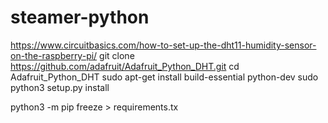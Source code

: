 # steamer-python

https://www.circuitbasics.com/how-to-set-up-the-dht11-humidity-sensor-on-the-raspberry-pi/
git clone https://github.com/adafruit/Adafruit_Python_DHT.git
cd Adafruit_Python_DHT
sudo apt-get install build-essential python-dev
sudo python3 setup.py install






python3 -m pip freeze > requirements.tx
